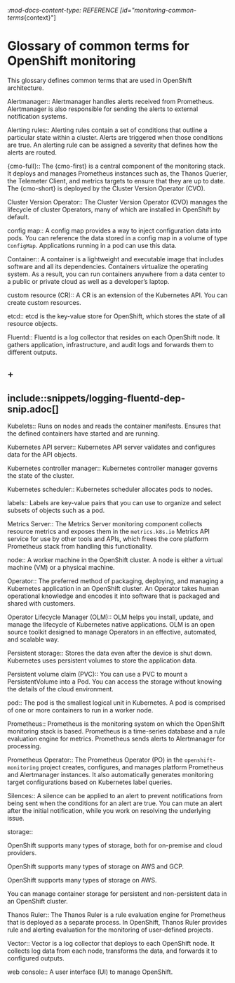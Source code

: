 :_mod-docs-content-type: REFERENCE
[id="monitoring-common-terms_{context}"]
# Glossary of common terms for OpenShift monitoring

This glossary defines common terms that are used in OpenShift architecture.

Alertmanager::
Alertmanager handles alerts received from Prometheus. Alertmanager is also responsible for sending the alerts to external notification systems.

Alerting rules::
Alerting rules contain a set of conditions that outline a particular state within a cluster. Alerts are triggered when those conditions are true. An alerting rule can be assigned a severity that defines how the alerts are routed.

{cmo-full}::
The {cmo-first} is a central component of the monitoring stack. It deploys and manages Prometheus instances such as, the Thanos Querier, the Telemeter Client, and metrics targets to ensure that they are up to date. The {cmo-short} is deployed by the Cluster Version Operator (CVO).

Cluster Version Operator::
The Cluster Version Operator (CVO) manages the lifecycle of cluster Operators, many of which are installed in OpenShift by default.

config map::
A config map provides a way to inject configuration data into pods. You can reference the data stored in a config map in a volume of type `ConfigMap`. Applications running in a pod can use this data.

Container::
A container is a lightweight and executable image that includes software and all its dependencies. Containers virtualize the operating system. As a result, you can run containers anywhere from a data center to a public or private cloud as well as a developer’s laptop.

custom resource (CR)::
A CR is an extension of the Kubernetes API. You can create custom resources.

etcd::
etcd is the key-value store for OpenShift, which stores the state of all resource objects.

Fluentd::
Fluentd is a log collector that resides on each OpenShift node. It gathers application, infrastructure, and audit logs and forwards them to different outputs.
## +
## include::snippets/logging-fluentd-dep-snip.adoc[]

Kubelets::
Runs on nodes and reads the container manifests. Ensures that the defined containers have started and are running.

Kubernetes API server::
Kubernetes API server validates and configures data for the API objects.

Kubernetes controller manager::
Kubernetes controller manager governs the state of the cluster.

Kubernetes scheduler::
Kubernetes scheduler allocates pods to nodes.

labels::
Labels are key-value pairs that you can use to organize and select subsets of objects such as a pod.

Metrics Server::
The Metrics Server monitoring component collects resource metrics and exposes them in the `metrics.k8s.io` Metrics API service for use by other tools and APIs, which frees the core platform Prometheus stack from handling this functionality.

node::
A worker machine in the OpenShift cluster. A node is either a virtual machine (VM) or a physical machine.

Operator::
The preferred method of packaging, deploying, and managing a Kubernetes application in an OpenShift cluster. An Operator takes human operational knowledge and encodes it into software that is packaged and shared with customers.

Operator Lifecycle Manager (OLM)::
OLM helps you install, update, and manage the lifecycle of Kubernetes native applications. OLM is an open source toolkit designed to manage Operators in an effective, automated, and scalable way.

Persistent storage::
Stores the data even after the device is shut down. Kubernetes uses persistent volumes to store the application data.

Persistent volume claim (PVC)::
You can use a PVC to mount a PersistentVolume into a Pod. You can access the storage without knowing the details of the cloud environment.

pod::
The pod is the smallest logical unit in Kubernetes. A pod is comprised of one or more containers to run in a worker node.

Prometheus::
Prometheus is the monitoring system on which the OpenShift monitoring stack is based. Prometheus is a time-series database and a rule evaluation engine for metrics. Prometheus sends alerts to Alertmanager for processing.

Prometheus Operator::
The Prometheus Operator (PO) in the `openshift-monitoring` project creates, configures, and manages platform Prometheus and Alertmanager instances. It also automatically generates monitoring target configurations based on Kubernetes label queries.

Silences::
A silence can be applied to an alert to prevent notifications from being sent when the conditions for an alert are true. You can mute an alert after the initial notification, while you work on resolving the underlying issue.

storage::

OpenShift supports many types of storage, both for on-premise and cloud providers.

OpenShift supports many types of storage on AWS and GCP.

OpenShift supports many types of storage on AWS.

You can manage container storage for persistent and non-persistent data in an OpenShift cluster.

Thanos Ruler::
The Thanos Ruler is a rule evaluation engine for Prometheus that is deployed as a separate process. In OpenShift, Thanos Ruler provides rule and alerting evaluation for the monitoring of user-defined projects.

Vector::
Vector is a log collector that deploys to each OpenShift node. It collects log data from each node, transforms the data, and forwards it to configured outputs.

web console::
A user interface (UI) to manage OpenShift.
